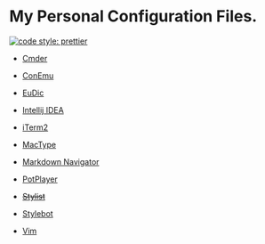 # My Personal Configuration Files.

<a href="https://prettier.io/"><img alt="code style: prettier" src="https://img.shields.io/badge/code_style-prettier-ff69b4.svg"></a>

- [Cmder](http://cmder.net/)

- [ConEmu](http://conemu.github.io/)

- [EuDic](http://www.eudic.net)

- [Intellij IDEA](https://www.jetbrains.com/idea/)

- [iTerm2](https://www.iterm2.com/)

- [MacType](https://www.mactype.net/)

- [Markdown Navigator](./Markdown-Navigator/README.md)

- [PotPlayer](http://potplayer.daum.net/)

- ~~[Stylist](https://chrome.google.com/webstore/detail/stylist/pabfempgigicdjjlccdgnbmeggkbjdhd)~~

- [Stylebot](https://chrome.google.com/webstore/detail/stylebot/oiaejidbmkiecgbjeifoejpgmdaleoha)

- [Vim](http://www.vim.org/)
